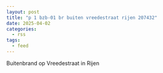 ```yaml
---
layout: post
title: "p 1 bzb-01 br buiten vreedestraat rijen 207432"
date: 2025-04-02
categories: 
  - rss
tags: 
  - feed
---
```


Buitenbrand op Vreedestraat in Rijen
